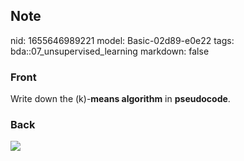 ## Note
nid: 1655646989221
model: Basic-02d89-e0e22
tags: bda::07_unsupervised_learning
markdown: false

### Front
Write down the \(k\)-<b>means algorithm</b> in <b>pseudocode</b>.

### Back
<img src="paste-ee562a94983099d50b1fc214d7897f159c045943.jpg">
